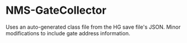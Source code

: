 # NMS-GateCollector

Uses an auto-generated class file from the HG save file's JSON.
Minor modifications to include gate address information.
